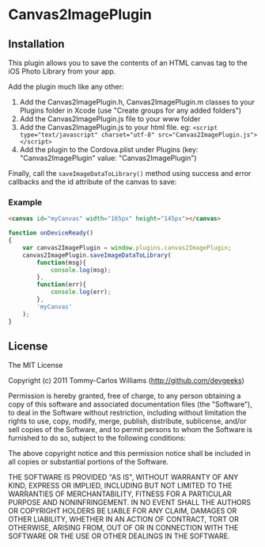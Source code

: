 Canvas2ImagePlugin
============

Installation
------------

This plugin allows you to save the contents of an HTML canvas tag to the iOS Photo Library from your app.

Add the plugin much like any other:

1.	Add the Canvas2ImagePlugin.h, Canvas2ImagePlugin.m classes to your Plugins folder in Xcode (use "Create groups for any added folders")
2.	Add the Canvas2ImagePlugin.js file to your www folder
3.	Add the Canvas2ImagePlugin.js to your html file. eg: `<script type="text/javascript" charset="utf-8" src="Canvas2ImagePlugin.js"></script>`
4.	Add the plugin to the Cordova.plist under Plugins (key: "Canvas2ImagePlugin" value: "Canvas2ImagePlugin")


Finally, call the `saveImageDataToLibrary()` method using success and error callbacks and the id attribute of the canvas to save:

### Example
```html
<canvas id="myCanvas" width="165px" height="145px"></canvas>
```

```javascript
function onDeviceReady()
{
	var canvas2ImagePlugin = window.plugins.canvas2ImagePlugin;
	canvas2ImagePlugin.saveImageDataToLibrary(
		function(msg){
			console.log(msg);
		}, 
		function(err){
			console.log(err);
		}, 
		'myCanvas'
	);
}
```

## License

The MIT License

Copyright (c) 2011 Tommy-Carlos Williams (http://github.com/devgeeks)

Permission is hereby granted, free of charge, to any person obtaining a copy of this software and associated documentation files (the "Software"), to deal in the Software without restriction, including without limitation the rights to use, copy, modify, merge, publish, distribute, sublicense, and/or sell copies of the Software, and to permit persons to whom the Software is furnished to do so, subject to the following conditions:

The above copyright notice and this permission notice shall be included in all copies or substantial portions of the Software.

THE SOFTWARE IS PROVIDED "AS IS", WITHOUT WARRANTY OF ANY KIND, EXPRESS OR IMPLIED, INCLUDING BUT NOT LIMITED TO THE WARRANTIES OF MERCHANTABILITY, FITNESS FOR A PARTICULAR PURPOSE AND NONINFRINGEMENT. IN NO EVENT SHALL THE AUTHORS OR COPYRIGHT HOLDERS BE LIABLE FOR ANY CLAIM, DAMAGES OR OTHER LIABILITY, WHETHER IN AN ACTION OF CONTRACT, TORT OR OTHERWISE, ARISING FROM, OUT OF OR IN CONNECTION WITH THE SOFTWARE OR THE USE OR OTHER DEALINGS IN THE SOFTWARE.

